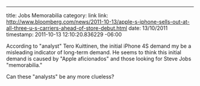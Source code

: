 --- 
title: Jobs Memorabilia
category: link
link: http://www.bloomberg.com/news/2011-10-13/apple-s-iphone-sells-out-at-all-three-u-s-carriers-ahead-of-store-debut.html
date: 13/10/2011
timestamp: 2011-10-13 12:10:20.836229 -06:00

According to "analyst" Tero Kuittinen, the initial iPhone 4S demand my be a misleading indicator of long-term demand. He seems to think this initial demand is caused by "Apple aficionados" and those looking for Steve Jobs "memorabilia."

Can these "analysts" be any more clueless?

